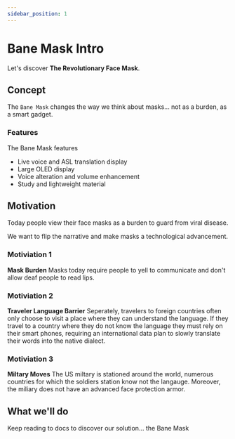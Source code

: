 ```yaml
---
sidebar_position: 1
---
```


# Bane Mask Intro

Let's discover **The Revolutionary Face Mask**.

## Concept

The <code>Bane Mask</code> changes the way we think about masks... not as a burden, as a smart gadget. 

### Features

The Bane Mask features
* Live voice and ASL translation display
* Large OLED display
* Voice alteration and volume enhancement
* Study and lightweight material

## Motivation

Today people view their face masks as a burden to guard from viral disease. 

We want to flip the narrative and make masks a technological advancement.

### Motiviation 1

**Mask Burden**
Masks today require people to yell to communicate and don't allow deaf people to read lips.

### Motiviation 2

**Traveler Language Barrier**
Seperately, travelers to foreign countries often only choose to visit a place where they can understand the language. If they travel to a country where they do not know the language they must rely on their smart phones, requiring an international data plan to slowly translate their words into the native dialect.

### Motiviation 3

**Miltary Moves**
The US miltary is stationed around the world, numerous countries for which the soldiers station know not the langauge. Moreover, the miliary does not have an advanced face protection armor.

## What we'll do

Keep reading to docs to discover our solution... the Bane Mask
